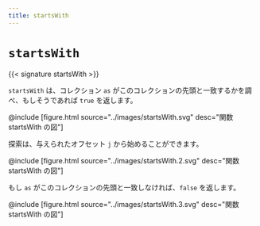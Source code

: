 ```yaml
---
title: startsWith
---
```


# `startsWith`

{{< signature startsWith >}}

`startsWith` は、コレクション `as` がこのコレクションの先頭と一致するかを調べ、もしそうであれば `true` を返します。

@include [figure.html source="../images/startsWith.svg" desc="関数 startsWith の図"]

探索は、与えられたオフセット `j` から始めることができます。

@include [figure.html source="../images/startsWith.2.svg" desc="関数 startsWith の図"]

もし `as` がこのコレクションの先頭と一致しなければ、`false` を返します。

@include [figure.html source="../images/startsWith.3.svg" desc="関数 startsWith の図"]
